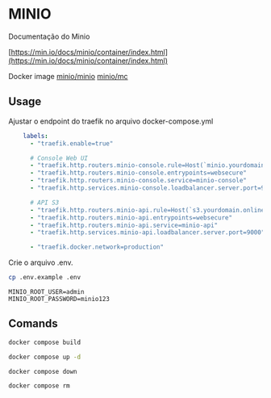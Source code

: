 # MINIO

Documentação do Minio

[https://min.io/docs/minio/container/index.html](https://min.io/docs/minio/container/index.html)

Docker image
[minio/minio](https://hub.docker.com/r/minio/minio)
[minio/mc](https://hub.docker.com/r/minio/mc)

## Usage

Ajustar o endpoint do traefik no arquivo docker-compose.yml

```yaml
    labels:
      - "traefik.enable=true"

      # Console Web UI
      - "traefik.http.routers.minio-console.rule=Host(`minio.yourdomain.online`)"
      - "traefik.http.routers.minio-console.entrypoints=websecure"
      - "traefik.http.routers.minio-console.service=minio-console"
      - "traefik.http.services.minio-console.loadbalancer.server.port=9002"

      # API S3
      - "traefik.http.routers.minio-api.rule=Host(`s3.yourdomain.online`)"
      - "traefik.http.routers.minio-api.entrypoints=websecure"
      - "traefik.http.routers.minio-api.service=minio-api"
      - "traefik.http.services.minio-api.loadbalancer.server.port=9000"

      - "traefik.docker.network=production"
```

Crie o arquivo .env.

```bash
cp .env.example .env
```

```dotenv
MINIO_ROOT_USER=admin
MINIO_ROOT_PASSWORD=minio123
```

## Comands

```bash
docker compose build
```

```bash
docker compose up -d
```

```bash
docker compose down
```

```bash
docker compose rm
```

